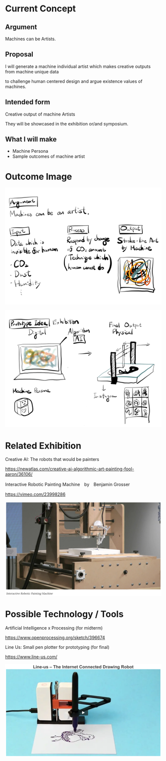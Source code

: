 # Current Concept

## Argument
Machines can be Artists.

## Proposal
I will generate a machine individual artist which makes creative outputs from machine unique data

to challenge human centered design and argue existence values of machines.

## Intended form
Creative output of machine Artists

They will be showcased in the exhibition or/and symposium.

## What I will make

- Machine Persona
- Sample outcomes of machine artist

# Outcome Image

![](img/proto/Paper.Journal.20.png)

![](img/proto/Paper.Journal.21.png)


# Related Exhibition

Creative AI: The robots that would be painters

https://newatlas.com/creative-ai-algorithmic-art-painting-fool-aaron/36106/

Interactive Robotic Painting Machine　by　Benjamin Grosser

https://vimeo.com/23998286

![](img/proto/robot.png)

# Possible Technology / Tools

Artificial Intelligence x Processing (for midterm)

https://www.openprocessing.org/sketch/396674

Line Us: Small pen plotter for prototyping (for final)

https://www.line-us.com/

![](img/proto/lineus.png)
